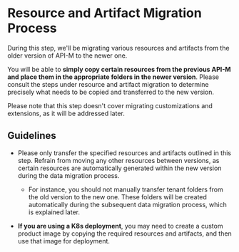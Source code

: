 # Resource and Artifact Migration Process

During this step, we'll be migrating various resources and artifacts from the older version of API-M to the newer one. 

You will be able to **simply copy certain resources from the previous API-M and place them in the appropriate folders in the newer version**. Please consult the steps under resource and artifact migration to determine precisely what needs to be copied and transferred to the new version.

Please note that this step doesn't cover migrating customizations and extensions, as it will be addressed later.

## Guidelines

- Please only transfer the specified resources and artifacts outlined in this step. Refrain from moving any other resources between versions, as certain resources are automatically generated within the new version during the data migration process. 
  - For instance, you should not manually transfer tenant folders from the old version to the new one. These folders will be created automatically during the subsequent data migration process, which is explained later.

- **If you are using a K8s deployment**, you may need to create a custom product image by copying the required resources and artifacts, and then use that image for deployment.